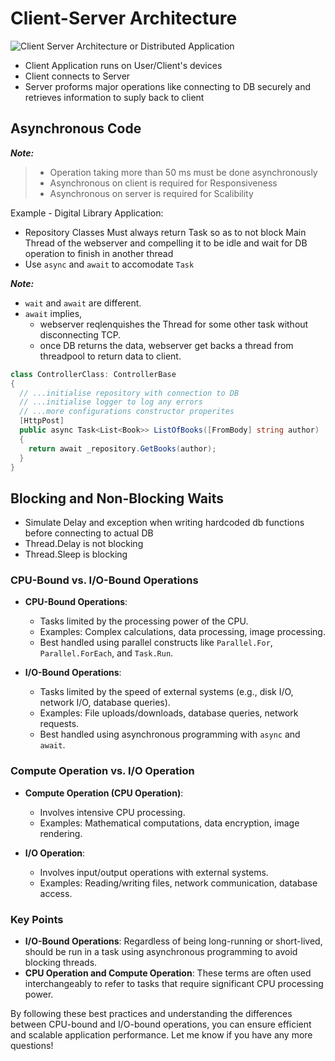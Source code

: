 # Client-Server Architecture

![Client Server Architecture or Distributed Application][Distributed App]

- Client Application runs on User/Client's devices
- Client connects to Server
- Server proforms major operations like connecting to DB securely and retrieves information to suply back to client

## Asynchronous Code

**_Note:_**

> - Operation taking more than 50 ms must be done asynchronously
> - Asynchronous on client is required for Responsiveness
> - Asynchronous on server is required for Scalibility

Example - Digital Library Application:

- Repository Classes Must always return Task so as to not block Main Thread of the webserver and compelling it to be idle and wait for DB operation to finish in another thread
- Use `async` and `await` to accomodate `Task`

**_Note:_**

- `wait` and `await` are different.
- `await` implies,
  - webserver reqlenquishes the Thread for some other task without disconnecting TCP.
  - once DB returns the data, webserver get backs a thread from threadpool to return data to client.

```csharp
class ControllerClass: ControllerBase
{
  // ...initialise repository with connection to DB
  // ...initialise logger to log any errors
  // ...more configurations constructor properites
  [HttpPost]
  public async Task<List<Book>> ListOfBooks([FromBody] string author)
  {
    return await _repository.GetBooks(author);
  }
}
```

## Blocking and Non-Blocking Waits

- Simulate Delay and exception when writing hardcoded db functions before connecting to actual DB
- Thread.Delay is not blocking
- Thread.Sleep is blocking

### CPU-Bound vs. I/O-Bound Operations

- **CPU-Bound Operations**:
  - Tasks limited by the processing power of the CPU.
  - Examples: Complex calculations, data processing, image processing.
  - Best handled using parallel constructs like `Parallel.For`, `Parallel.ForEach`, and `Task.Run`.

- **I/O-Bound Operations**:
  - Tasks limited by the speed of external systems (e.g., disk I/O, network I/O, database queries).
  - Examples: File uploads/downloads, database queries, network requests.
  - Best handled using asynchronous programming with `async` and `await`.

### Compute Operation vs. I/O Operation

- **Compute Operation (CPU Operation)**:
  - Involves intensive CPU processing.
  - Examples: Mathematical computations, data encryption, image rendering.

- **I/O Operation**:
  - Involves input/output operations with external systems.
  - Examples: Reading/writing files, network communication, database access.

### Key Points

- **I/O-Bound Operations**: Regardless of being long-running or short-lived, should be run in a task using asynchronous programming to avoid blocking threads.
- **CPU Operation and Compute Operation**: These terms are often used interchangeably to refer to tasks that require significant CPU processing power.

By following these best practices and understanding the differences between CPU-bound and I/O-bound operations, you can ensure efficient and scalable application performance. Let me know if you have any more questions!

[//]: # "Comments"
[Distributed App]: ./Distributed-App.jpg
